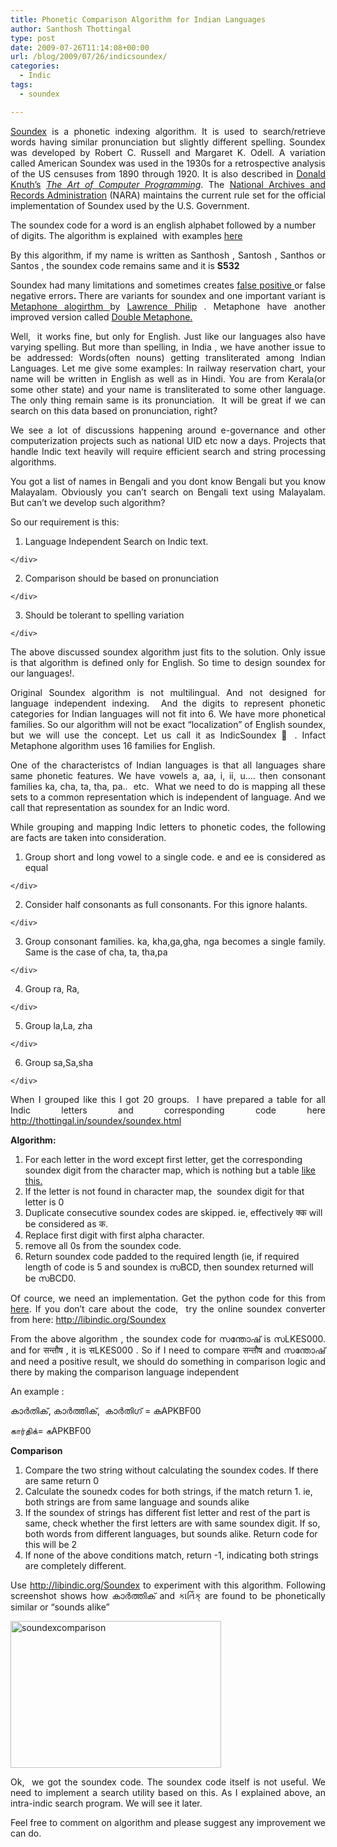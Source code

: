 ```yaml
---
title: Phonetic Comparison Algorithm for Indian Languages
author: Santhosh Thottingal
type: post
date: 2009-07-26T11:14:08+00:00
url: /blog/2009/07/26/indicsoundex/
categories:
  - Indic
tags:
  - soundex

---
```

<p style="text-align: justify;">
  <a href="http://en.wikipedia.org/wiki/Soundex">Soundex</a> is a phonetic indexing algorithm. It is used to search/retrieve words having similar pronunciation but slightly different spelling. Soundex was developed by Robert C. Russell and Margaret K. Odell. A variation called American Soundex was used in the 1930s for a retrospective analysis of the US censuses from 1890 through 1920. It is also described in <a title="Donald Knuth" href="http://en.wikipedia.org/wiki/Donald_Knuth">Donald Knuth&#8217;s</a> <em><a title="The Art of Computer Programming" href="http://en.wikipedia.org/wiki/The_Art_of_Computer_Programming">The Art of Computer Programming</a></em>. The <a title="National Archives and Records Administration" href="http://en.wikipedia.org/wiki/National_Archives_and_Records_Administration">National Archives and Records Administration</a> (NARA) maintains the current rule set for the official implementation of Soundex used by the U.S. Government.
</p>

The soundex code for a word is an english alphabet followed by a number of digits. The algorithm is explained  with examples [here][1]

<p style="text-align: justify;">
  By this algorithm, if my name is written as Santhosh , Santosh , Santhos or Santos , the soundex code remains same and it is <strong>S532 </strong>
</p>

<p style="text-align: justify;">
  Soundex had many limitations and sometimes creates <a href="http://en.wikipedia.org/wiki/Type_I_and_type_II_errors">false positive </a>or false negative errors<strong>. </strong>There are variants for soundex and one important variant is <a href="http://en.wikipedia.org/wiki/Metaphone">Metaphone alogirthm </a>by <a href="http://en.wikipedia.org/wiki/Lawrence_Philips">Lawrence Philip</a> . Metaphone have another improved version called <a href="http://en.wikipedia.org/wiki/Double_Metaphone">Double Metaphone.</a>
</p>

<p style="text-align: justify;">
  Well,  it works fine, but only for English. Just like our languages also have varying spelling. But more than spelling, in India , we have another issue to be addressed: Words(often nouns) getting transliterated among Indian Languages. Let me give some examples: In railway reservation chart, your name will be written in English as well as in Hindi. You are from Kerala(or some other state) and your name is transliterated to some other language. The only thing remain same is its pronunciation.  It will be great if we can search on this data based on pronunciation, right?
</p>

<p style="text-align: justify;">
  We see a lot of discussions happening around e-governance and other computerization projects such as national UID etc now a days. Projects that handle Indic text heavily will require efficient search and string processing algorithms.
</p>

<p style="text-align: justify;">
  You got a list of names in Bengali and you dont know Bengali but you know Malayalam. Obviously you can&#8217;t search on Bengali text using Malayalam. But can&#8217;t we develop such algorithm?
</p>

<p style="text-align: justify;">
  So our requirement is this:
</p>

  1. <div style="text-align: justify;">
      Language Independent Search on Indic text.
    </div>

  2. <div style="text-align: justify;">
      Comparison should be based on pronunciation
    </div>

  3. <div style="text-align: justify;">
      Should be tolerant to spelling variation
    </div>

<p style="text-align: justify;">
  The above discussed soundex algorithm just fits to the solution. Only issue is that algorithm is defined only for English. So time to design soundex for our languages!.
</p>

<p style="text-align: justify;">
  Original Soundex algorithm is not multilingual. And not designed for language independent indexing.  And the digits to represent phonetic categories for Indian languages will not fit into 6. We have more phonetical families. So our algorithm will not be exact &#8220;localization&#8221; of English soundex, but we will use the concept. Let us call it as IndicSoundex 🙂 . Infact Metaphone algorithm uses 16 families for English.
</p>

<p style="text-align: justify;">
  One of the characteristcs of Indian languages is that all languages share same phonetic features. We have vowels a, aa, i, ii, u&#8230;. then consonant families ka, cha, ta, tha, pa..  etc.  What we need to do is mapping all these sets to a common representation which is independent of language. And we call that representation as soundex for an Indic word.
</p>

<p style="text-align: justify;">
  While grouping and mapping Indic letters to phonetic codes, the following are facts are taken into consideration.
</p>

  1. <div style="text-align: justify;">
      Group short and long vowel to a single code. e and ee is considered as equal
    </div>

  2. <div style="text-align: justify;">
      Consider half consonants as full consonants. For this ignore halants.
    </div>

  3. <div style="text-align: justify;">
      Group consonant families. ka, kha,ga,gha, nga becomes a single family. Same is the case of cha, ta, tha,pa
    </div>

  4. <div style="text-align: justify;">
      Group ra, Ra,
    </div>

  5. <div style="text-align: justify;">
      Group la,La, zha
    </div>

  6. <div style="text-align: justify;">
      Group sa,Sa,sha
    </div>

<p style="text-align: justify;">
  When I grouped like this I got 20 groups.  I have prepared a table for all Indic letters and corresponding code here <a href="http://thottingal.in/soundex/soundex.html">http://thottingal.in/soundex/soundex.html</a>
</p>

<p style="text-align: justify;">
  <strong>Algorithm:</strong>
</p>

  1. For each letter in the word except first letter, get the corresponding soundex digit from the character map, which is nothing but a table [like this.][2]
  2. If the letter is not found in character map, the  soundex digit for that letter is 0
  3. Duplicate consecutive soundex codes are skipped. ie, effectively क्क will be considered as क.
  4. Replace first digit with first alpha character.
  5. remove all 0s from the soundex code.
  6. Return soundex code padded to the required length (ie, if required length of code is 5 and soundex is സBCD, then soundex returned will be സBCD0.

<p style="text-align: justify;">
  Of cource, we need an implementation. Get the python code for this from <a href="https://github.com/libindic/soundex">here</a>. If you don&#8217;t care about the code,  try the online soundex converter from here: <a href="http://libindic.org/Soundex">http://libindic.org/Soundex</a>
</p>

<p style="text-align: justify;">
  From the above algorithm , the soundex code for സന്തോഷ് is സLKES000. and for सन्तौष , it is सLKES000 . So if I need to compare सन्तौष and സന്തോഷ് and need a positive result, we should do something in comparison logic and there by making the comparison language independent
</p>

An example :

കാര്‍തിക്, കാര്‍ത്തിക്,  കാര്‍തിഗ് = കAPKBF00

கார்திக்= கAPKBF00

<p style="text-align: justify;">
  <strong>Comparison</strong>
</p>

  1. Compare the two string without calculating the soundex codes. If there are same return 0
  2. Calculate the sounedx codes for both strings, if the match return 1. ie, both strings are from same language and sounds alike
  3. If the soundex of strings has different fist letter and rest of the part is same, check whether the first letters are with same soundex digit. If so, both words from different languages, but sounds alike. Return code for this will be 2
  4. If none of the above conditions match, return -1, indicating both strings are completely different.

<p style="text-align: justify;">
  Use <a href="http://libindic.org/Soundex">http://libindic.org/Soundex</a> to experiment with this algorithm. Following screenshot shows how കാര്‍ത്തിക് and કાર્તિક્ are found to be phonetically similar or &#8220;sounds alike&#8221;
</p>

<p style="text-align: justify;">
  <img title="soundexcomparison" src="/wp-content/uploads/2009/07/soundexcomparison.png" alt="soundexcomparison" width="337" height="235" />
</p>

<p style="text-align: justify;">
  Ok,  we got the soundex code. The soundex code itself is not useful. We need to implement a search utility based on this. As I explained above, an intra-indic search program. We will see it later.
</p>

<p style="text-align: justify;">
  Feel free to comment on algorithm and please suggest any improvement we can do.
</p>

 [1]: http://www.archives.gov/genealogy/census/soundex.html
 [2]: http://thottingal.in/soundex/soundex.html